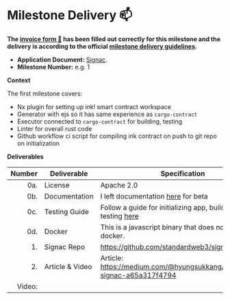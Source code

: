# Milestone Delivery :mailbox:

**The [invoice form :pencil:](https://docs.google.com/forms/d/e/1FAIpQLSfmNYaoCgrxyhzgoKQ0ynQvnNRoTmgApz9NrMp-hd8mhIiO0A/viewform) has been filled out correctly for this milestone and the delivery is according to the official [milestone delivery guidelines](https://github.com/w3f/Grants-Program/blob/master/docs/milestone-deliverables-guidelines.md).**  

* **Application Document:** [Signac](https://github.com/w3f/Grants-Program/blob/master/applications/signac.md).
* **Milestone Number:** e.g. 1

**Context**

The first milestone covers:
- Nx plugin for setting up ink! smart contract workspace
- Generator with ejs so it has same experience as `cargo-contract`
- Executor connected to `cargo-contract` for building, testing
- Linter for overall rust code
- Github workflow ci script for compiling ink contract on push to git repo on initialization

**Deliverables**

| Number | Deliverable | Specification |
| -----: | ----------- | ------------- |
| 0a. | License | Apache 2.0  |
| 0b. | Documentation | I left documentation [here](https://docs-7p3tgzukf-digital-native.vercel.app/developing/dapps/get_started/quickstart.html#initial-setup) for beta  |
| 0c. | Testing Guide | Follow a guide for initializing app, building and testing [here](https://docs-7p3tgzukf-digital-native.vercel.app/developing/dapps/get_started/quickstart.html#initial-setup) |
| 0d. | Docker | This is a javascript binary that does not need docker. |
| 1. | Signac Repo | https://github.com/standardweb3/signac |
| 2. | Article & Video | Article: https://medium.com/@hyungsukkang/introducing-signac-a65a317f4794
Video:  |
